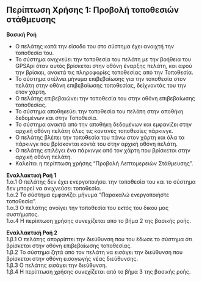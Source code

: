 ## Περίπτωση Χρήσης 1: Προβολή τοποθεσιών στάθμευσης 

**Βασική Ροή**   

- Ο πελάτης κατά την είσοδο του στο σύστημα έχει ανοιχτή την τοποθεσία του.
- Το σύστημα ανιχνεύει την τοποθεσία του πελάτη με την βοήθεια του GPSApi όταν αυτός βρίσκεται στην οθόνη έναρξης πελάτη, και αφού την βρίσκει, ανακτά τις πληροφορίες τοποθεσίας από την Τοποθεσία.
- Το σύστημα στέλνει μήνυμα επιβεβαίωσης για την τοποθεσία στον πελάτη στην οθόνη επιβεβαίωσης τοποθεσίας, δείχνοντάς του την στον χάρτη.
- Ο πελάτης επιβεβαιώνει την τοποθεσία του στην οθόνη επιβεβαίωσης τοποθεσίας.
- Το σύστημα αποθηκεύει την τοποθεσία του πελάτη στην αποθήκη δεδομένων και στην Τοποθεσία.
- Το σύστημα ανακτά από την αποθήκη δεδομένων και εμφανίζει στην αρχική οθόνη πελάτη όλες τις κοντινές τοποθεσίες πάρκινγκ.
- Ο πελάτης βλέπει την τοποθεσία του πάνω στον χάρτη και όλα τα πάρκινγκ που βρίσκονται κοντά του στην αρχική οθόνη πελάτη.
- Ο πελάτης επιλέγει ένα πάρκινγκ από τον χάρτη που βρίσκεται στην αρχική οθόνη πελάτη.
- Καλείται η περίπτωση χρήσης “Προβολή Λεπτομερειών Στάθμευσης”.

**Εναλλακτική Ροή 1**  
1.α.1 Ο πελάτης δεν έχει ενεργοποιήσει την τοποθεσία του και το σύστημα δεν μπορεί να ανιχνεύσει τοποθεσία.  
1.α.2 Το σύστημα εμφανίζει μήνυμα “Παρακαλώ ενεργοποιήστε τοποθεσία”.  
1.α.3 Ο πελάτης ανοίγει την τοποθεσία του εκτός του δικού μας συστήματος.  
1.α.4 Η περίπτωση χρήσης συνεχίζεται από το βήμα 2 της βασικής ροής.   

**Εναλλακτική Ροή 2**  
1.β.1 Ο πελάτης απορρίπτει την διεύθυνση που του έδωσε το σύστημα ότι βρίσκεται στην οθόνη επιβεβαίωσης τοποθεσίας.  
1.β.2 Το σύστημα ζητά από τον πελάτη να εισάγει την διεύθυνση που βρίσκεται στην οθόνη εισαγωγής νέας διεύθυνσης.  
1.β.3 Ο πελάτης εισάγει την διεύθυνση.  
1.β.4 Η περίπτωση χρήσης συνεχίζεται από το βήμα 3 της βασικής ροής.  
